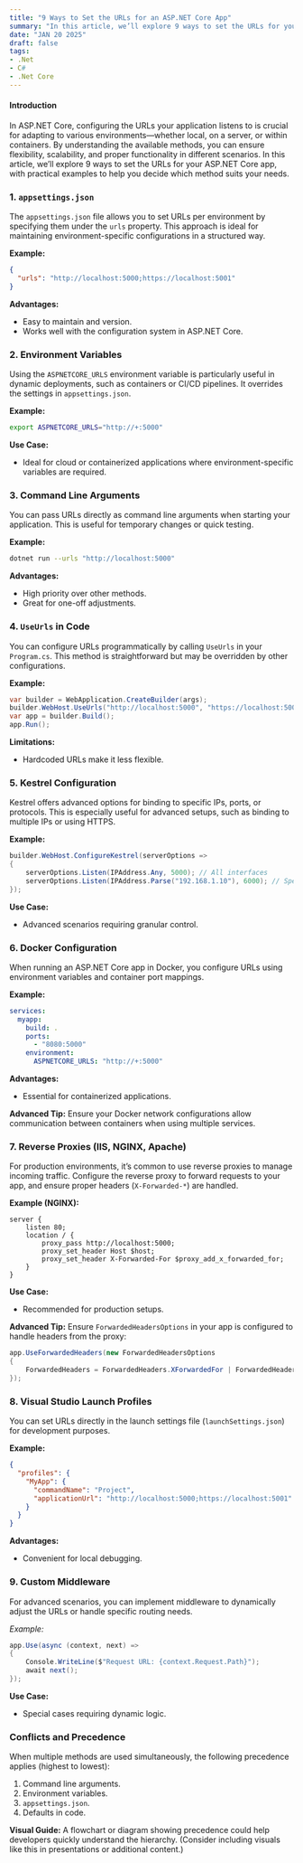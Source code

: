 ```yaml
---
title: "9 Ways to Set the URLs for an ASP.NET Core App"
summary: "In this article, we’ll explore 9 ways to set the URLs for your ASP.NET Core app, with practical examples to help you decide which method suits your needs."
date: "JAN 20 2025"
draft: false
tags:
- .Net
- C#
- .Net Core
---
```


#### Introduction

In ASP.NET Core, configuring the URLs your application listens to is crucial for adapting to various environments—whether local, on a server, or within containers. By understanding the available methods, you can ensure flexibility, scalability, and proper functionality in different scenarios. In this article, we’ll explore 9 ways to set the URLs for your ASP.NET Core app, with practical examples to help you decide which method suits your needs.



### 1. `appsettings.json`
The `appsettings.json` file allows you to set URLs per environment by specifying them under the `urls` property. This approach is ideal for maintaining environment-specific configurations in a structured way.

**Example:**
```json
{
  "urls": "http://localhost:5000;https://localhost:5001"
}
```
**Advantages:**
- Easy to maintain and version.
- Works well with the configuration system in ASP.NET Core.





### 2. Environment Variables
Using the `ASPNETCORE_URLS` environment variable is particularly useful in dynamic deployments, such as containers or CI/CD pipelines. It overrides the settings in `appsettings.json`.

**Example:**
```bash
export ASPNETCORE_URLS="http://+:5000"
```
**Use Case:**
- Ideal for cloud or containerized applications where environment-specific variables are required.



### 3. Command Line Arguments
You can pass URLs directly as command line arguments when starting your application. This is useful for temporary changes or quick testing.

**Example:**
```bash
dotnet run --urls "http://localhost:5000"
```
**Advantages:**
- High priority over other methods.
- Great for one-off adjustments.





### 4. `UseUrls` in Code
You can configure URLs programmatically by calling `UseUrls` in your `Program.cs`. This method is straightforward but may be overridden by other configurations.

**Example:**
```csharp
var builder = WebApplication.CreateBuilder(args);
builder.WebHost.UseUrls("http://localhost:5000", "https://localhost:5001");
var app = builder.Build();
app.Run();
```
**Limitations:**
- Hardcoded URLs make it less flexible.



### 5. Kestrel Configuration
Kestrel offers advanced options for binding to specific IPs, ports, or protocols. This is especially useful for advanced setups, such as binding to multiple IPs or using HTTPS.

**Example:**
```csharp
builder.WebHost.ConfigureKestrel(serverOptions =>
{
    serverOptions.Listen(IPAddress.Any, 5000); // All interfaces
    serverOptions.Listen(IPAddress.Parse("192.168.1.10"), 6000); // Specific IP
});
```
**Use Case:**
- Advanced scenarios requiring granular control.


### 6. Docker Configuration
When running an ASP.NET Core app in Docker, you configure URLs using environment variables and container port mappings.

**Example:**
```yaml
services:
  myapp:
    build: .
    ports:
      - "8080:5000"
    environment:
      ASPNETCORE_URLS: "http://+:5000"
```
**Advantages:**
- Essential for containerized applications.

**Advanced Tip:** Ensure your Docker network configurations allow communication between containers when using multiple services.



### 7. Reverse Proxies (IIS, NGINX, Apache)
For production environments, it’s common to use reverse proxies to manage incoming traffic. Configure the reverse proxy to forward requests to your app, and ensure proper headers (`X-Forwarded-*`) are handled.

**Example (NGINX):**
```nginx
server {
    listen 80;
    location / {
        proxy_pass http://localhost:5000;
        proxy_set_header Host $host;
        proxy_set_header X-Forwarded-For $proxy_add_x_forwarded_for;
    }
}
```
**Use Case:**
- Recommended for production setups.


**Advanced Tip:** Ensure `ForwardedHeadersOptions` in your app is configured to handle headers from the proxy:
```csharp
app.UseForwardedHeaders(new ForwardedHeadersOptions
{
    ForwardedHeaders = ForwardedHeaders.XForwardedFor | ForwardedHeaders.XForwardedProto
});
```



### 8. Visual Studio Launch Profiles
You can set URLs directly in the launch settings file (`launchSettings.json`) for development purposes.

**Example:**
```json
{
  "profiles": {
    "MyApp": {
      "commandName": "Project",
      "applicationUrl": "http://localhost:5000;https://localhost:5001"
    }
  }
}
```
**Advantages:**
- Convenient for local debugging.



### 9. Custom Middleware
For advanced scenarios, you can implement middleware to dynamically adjust the URLs or handle specific routing needs.

*Example:*
```csharp
app.Use(async (context, next) =>
{
    Console.WriteLine($"Request URL: {context.Request.Path}");
    await next();
});
```
**Use Case:**
- Special cases requiring dynamic logic.



### Conflicts and Precedence

When multiple methods are used simultaneously, the following precedence applies (highest to lowest):

1. Command line arguments.
2. Environment variables.
3. `appsettings.json`.
4. Defaults in code.

**Visual Guide:**
A flowchart or diagram showing precedence could help developers quickly understand the hierarchy. (Consider including visuals like this in presentations or additional content.)
